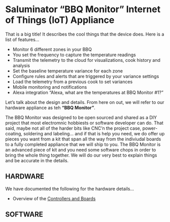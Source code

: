 # Saluminator “BBQ Monitor” Internet of Things (IoT) Appliance

That is a big title! It describes the cool things that the device does. Here is a list of features…

- Monitor 6 different zones in your BBQ
- You set the frequency to capture the temperature readings
- Transmit the telemetry to the cloud for visualizations, cook history and analysis
- Set the baseline temperature variance for each zone
- Configure rules and alerts that are triggered by your variance settings
- Load the telemetry from a previous cook to set variances
- Mobile monitoring and notifications
- Alexa integration “Alexa, what are the temperatures at BBQ Monitor #1?”

Let’s talk about the design and details. From here on out, we will refer to our hardware appliance as teh <b>“BBQ Monitor”</b>.

The BBQ Monitor was designed to be open sourced and shared as a DIY project that most electromnic hobbiests or software developer can do. That said, maybe not all of the harder bits like CNC’n the project case, power-coating, soldering and labeling... and if that is help you need, we do offer up pieces you want from a kit that span all the way from the indiviudal boards to a fully completed appliance that we will ship to you. The BBQ Monitor is an advanced piece of kit and you need some software chops in order to bring the whole thing together. We will do our very best to explain things and be accurate in the details.

## HARDWARE

We have documented the following for the hardware details...

- Overview of the [Controllers and Boards](./Docs/HARDWARE.md)

## SOFTWARE
